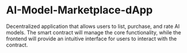 # AI-Model-Marketplace-dApp
Decentralized application that allows users to list,  purchase, and rate AI models. The smart contract will manage the  core functionality, while the frontend will provide an intuitive  interface for users to interact with the contract.
